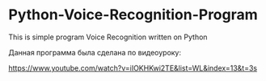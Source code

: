 # Python-Voice-Recognition-Program
This is simple program Voice Recognition written on Python

Данная программа была сделана по видеоуроку:

https://www.youtube.com/watch?v=iIOKHKwi2TE&list=WL&index=13&t=3s
